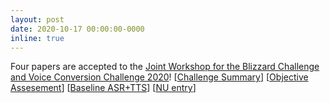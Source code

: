 ```yaml
---
layout: post
date: 2020-10-17 00:00:00-0000
inline: true
---
```


Four papers are accepted to the [Joint Workshop for the Blizzard Challenge and Voice Conversion Challenge 2020](https://www.synsig.org/index.php/Joint_Workshop_for_the_Blizzard_Challenge_and_Voice_Conversion_Challenge_2020)! [[Challenge Summary](https://www.isca-speech.org/archive/VCC_BC_2020/pdfs/VCC2020_paper_13.pdf)] [[Objective Assesement](https://www.isca-speech.org/archive/VCC_BC_2020/pdfs/VCC2020_paper_34.pdf)] [[Baseline ASR+TTS](https://www.isca-speech.org/archive/VCC_BC_2020/pdfs/VCC2020_paper_11.pdf)] [[NU entry](https://www.isca-speech.org/archive/VCC_BC_2020/pdfs/VCC2020_paper_36.pdf)]